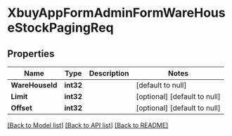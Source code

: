 # XbuyAppFormAdminFormWareHouseStockPagingReq

## Properties
Name | Type | Description | Notes
------------ | ------------- | ------------- | -------------
**WareHouseId** | **int32** |  | [default to null]
**Limit** | **int32** |  | [optional] [default to null]
**Offset** | **int32** |  | [optional] [default to null]

[[Back to Model list]](../README.md#documentation-for-models) [[Back to API list]](../README.md#documentation-for-api-endpoints) [[Back to README]](../README.md)

